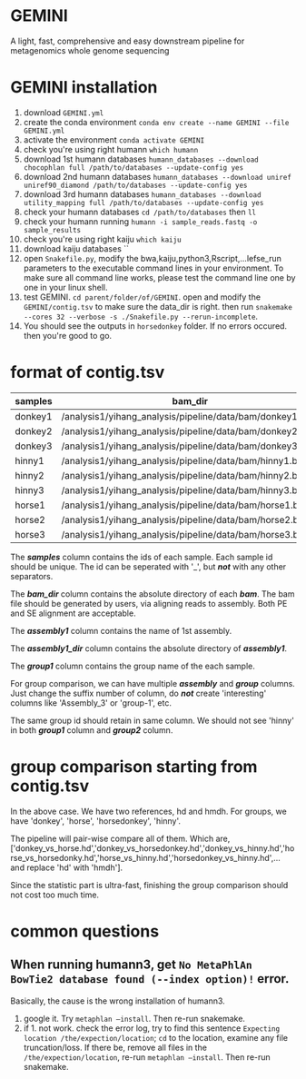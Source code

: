# GEMINI
A light, fast, comprehensive and easy downstream pipeline for metagenomics whole genome sequencing

# GEMINI installation
1. download `GEMINI.yml`
2. create the conda environment `conda env create --name GEMINI --file GEMINI.yml `
3. activate the environment `conda activate GEMINI`
4. check you're using right humann `which humann`
5. download 1st humann databases `humann_databases --download chocophlan full /path/to/databases --update-config yes`
6. download 2nd humann databases `humann_databases --download uniref uniref90_diamond /path/to/databases --update-config yes`
7. download 3rd humann databases `humann_databases --download utility_mapping full /path/to/databases --update-config yes`
8. check your humann databases `cd /path/to/databases` then `ll`
9. check your humann running `humann -i sample_reads.fastq -o sample_results`
10. check you're using right kaiju `which kaiju`
11. download kaiju databases ``
12. open `Snakefile.py`, modify the bwa,kaiju,python3,Rscript,...lefse_run parameters to the executable command lines in your environment. To make sure all command line works, please test the command line one by one in your linux shell.
13. test GEMINI. `cd parent/folder/of/GEMINI`. open and modify the `GEMINI/contig.tsv` to make sure the data_dir is right. then run `snakemake --cores 32 --verbose -s ./Snakefile.py --rerun-incomplete`.
14. You should see the outputs in `horsedonkey` folder. If no errors occured. then you're good to go.




# format of contig.tsv
| samples | bam_dir                                                  | assembly1   | assembly1_dir                                                | assembly2 | assembly2_dir                                                | group1 | group2      |
|---------|----------------------------------------------------------|-------------|--------------------------------------------------------------|-----------|--------------------------------------------------------------|--------|-------------|
| donkey1 | /analysis1/yihang_analysis/pipeline/data/bam/donkey1.bam | hd | /analysis1/yihang_analysis/pipeline/data/assembly/sample1.fa | hmdh      | /analysis1/yihang_analysis/pipeline/data/assembly/sample2.fa | donkey | horsedonkey |
| donkey2 | /analysis1/yihang_analysis/pipeline/data/bam/donkey2.bam | hd | /analysis1/yihang_analysis/pipeline/data/assembly/sample1.fa | hmdh      | /analysis1/yihang_analysis/pipeline/data/assembly/sample2.fa | donkey | horsedonkey |
| donkey3 | /analysis1/yihang_analysis/pipeline/data/bam/donkey3.bam | hd | /analysis1/yihang_analysis/pipeline/data/assembly/sample1.fa | hmdh      | /analysis1/yihang_analysis/pipeline/data/assembly/sample2.fa | donkey | horsedonkey |
| hinny1  | /analysis1/yihang_analysis/pipeline/data/bam/hinny1.bam  |             | /analysis1/yihang_analysis/pipeline/data/assembly/sample1.fa | hmdh      |                                                              |        | hinny       |
| hinny2  | /analysis1/yihang_analysis/pipeline/data/bam/hinny2.bam  |             | /analysis1/yihang_analysis/pipeline/data/assembly/sample1.fa | hmdh      |                                                              |        | hinny       |
| hinny3  | /analysis1/yihang_analysis/pipeline/data/bam/hinny3.bam  |             | /analysis1/yihang_analysis/pipeline/data/assembly/sample1.fa | hmdh      |                                                              |        | hinny       |
| horse1  | /analysis1/yihang_analysis/pipeline/data/bam/horse1.bam  | hd | /analysis1/yihang_analysis/pipeline/data/assembly/sample1.fa | hmdh      | /analysis1/yihang_analysis/pipeline/data/assembly/sample2.fa | horse  | horsedonkey |
| horse2  | /analysis1/yihang_analysis/pipeline/data/bam/horse2.bam  | hd | /analysis1/yihang_analysis/pipeline/data/assembly/sample1.fa | hmdh      | /analysis1/yihang_analysis/pipeline/data/assembly/sample2.fa | horse  | horsedonkey |
| horse3  | /analysis1/yihang_analysis/pipeline/data/bam/horse3.bam  | hd | /analysis1/yihang_analysis/pipeline/data/assembly/sample1.fa | hmdh      | /analysis1/yihang_analysis/pipeline/data/assembly/sample2.fa | horse  | horsedonkey |

The ***samples*** column contains the ids of each sample. Each sample id should be unique. The id can be seperated with '_', but ***not*** with any other separators. 

The ***bam_dir*** column contains the absolute directory of each ***bam***. The bam file should be generated by users, via aligning reads to assembly. Both PE and SE alignment are acceptable.

The ***assembly1*** column contains the name of 1st assembly. 

The ***assembly1_dir*** column contains the absolute directory of ***assembly1***.

The ***group1*** column contains the group name of the each sample.

For group comparison, we can have multiple ***assembly*** and ***group*** columns. Just change the suffix number of column, do ***not*** create 'interesting' columns like 'Assembly_3' or 'group-1', etc.

The same group id should retain in same column. We should not see 'hinny' in both ***group1*** column and ***group2*** column.

# group comparison starting from contig.tsv
In the above case. We have two references, hd and hmdh. For groups, we have 'donkey', 'horse', 'horsedonkey', 'hinny'.

The pipeline will pair-wise compare all of them. Which are, 
['donkey_vs_horse.hd','donkey_vs_horsedonkey.hd','donkey_vs_hinny.hd','horse_vs_horsedonky.hd','horse_vs_hinny.hd','horsedonkey_vs_hinny.hd',... and replace 'hd' with 'hmdh'].

Since the statistic part is ultra-fast, finishing the group comparison should not cost too much time.

# common questions
## When running humann3, get `No MetaPhlAn BowTie2 database found (--index option)!` error.
Basically, the cause is the wrong installation of humann3.
1. google it. Try `metaphlan —install`. Then re-run snakemake.
2. if 1. not work. check the error log, try to find this sentence `Expecting location /the/expection/location`; `cd` to the location, examine any file truncation/loss. If there be, remove all files in the `/the/expection/location`, re-run `metaphlan —install`. Then re-run snakemake.
